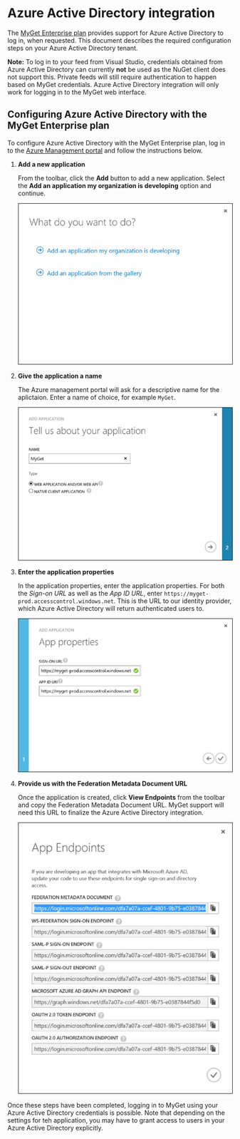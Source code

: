 # Azure Active Directory integration

The [MyGet Enterprise plan](http://www.myget.org/enterprise) provides support for Azure Active Directory to log in, when requested. This document describes the required configuration steps on your Azure Active Directory tenant.

<p class="alert alert-info">
    <strong>Note:</strong> To log in to your feed from Visual Studio, credentials obtained from Azure Active Directory can currently <strong>not</strong> be used as the NuGet client does not support this. Private feeds will still require authentication to happen based on MyGet credentials. Azure Active Directory integration will only work for logging in to the MyGet web interface. 
</p>

## Configuring Azure Active Directory with the MyGet Enterprise plan

To configure Azure Active Directory with the MyGet Enterprise plan, log in to the [Azure Management portal](https://manage.windowsazure.com) and follow the instructions below.

1. **Add a new application**

	From the toolbar, click the **Add** button to add a new application. Select the **Add an application my organization is developing** option and continue.

	<img src="Images/Azure-AD/step1.png" title="Add an application my organization is developing" border="1" /><br />

2. **Give the application a name**

	The Azure management portal will ask for a descriptive name for the aplictaion. Enter a name of choice, for example ```MyGet```.

	<img src="Images/Azure-AD/step2.png" title="Tell us about your application" border="1" /><br />

3. **Enter the application properties**

	In the application properties, enter the application properties. For both the *Sign-on URL* as well as the *App ID URL*, enter ```https://myget-prod.accesscontrol.windows.net```. This is the URL to our identity provider, which Azure Active Directory will return authenticated users to.

	<img src="Images/Azure-AD/step3.png" title="App properties" border="1" /><br />

4. **Provide us with the Federation Metadata Document URL**

	Once the application is created, click **View Endpoints** from the toolbar and copy the Federation Metadata Document URL. MyGet support will need this URL to finalize the Azure Active Directory integration.

	<img src="Images/Azure-AD/step4.png" title="Federation Metadata Document URL" border="1" /><br />

Once these steps have been completed, logging in to MyGet using your Azure Active Directory credentials is possible. Note that depending on the settings for teh application, you may have to grant access to users in your Azure Active Directory  explicitly.